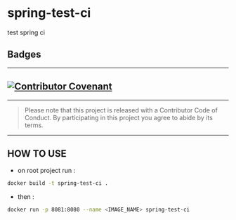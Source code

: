 # spring-test-ci

test spring ci

## Badges

-------

[![Contributor Covenant](https://img.shields.io/badge/Contributor%20Covenant-v2.0%20adopted-ff69b4.svg)](code_of_conduct.md)
-------

-------
>Please note that this project is released with a Contributor Code of Conduct. By participating in this project you agree to abide by its terms.
-------

## HOW TO USE

* on root project run :
  
```bash
docker build -t spring-test-ci .
```

* then :

```bash
docker run -p 8081:8080 --name <IMAGE_NAME> spring-test-ci
```
